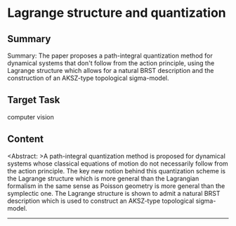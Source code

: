 # Lagrange structure and quantization

## Summary

Summary: The paper proposes a path-integral quantization method for dynamical systems that don't follow from the action principle, using the Lagrange structure which allows for a natural BRST description and the construction of an AKSZ-type topological sigma-model.


## Target Task

computer vision

## Content

<Abstract: >A path-integral quantization method is proposed for dynamical systems whose classical equations of motion do not necessarily follow from the action principle. The key new notion behind this quantization scheme is the Lagrange structure which is more general than the Lagrangian formalism in the same sense as Poisson geometry is more general than the symplectic one. The Lagrange structure is shown to admit a natural BRST description which is used to construct an AKSZ-type topological sigma-model.



---

